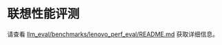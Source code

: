 # 联想性能评测

请查看 [llm_eval/benchmarks/lenovo_perf_eval/README.md](../../llm_eval/benchmarks/lenovo_perf_eval/README.md) 获取详细信息。